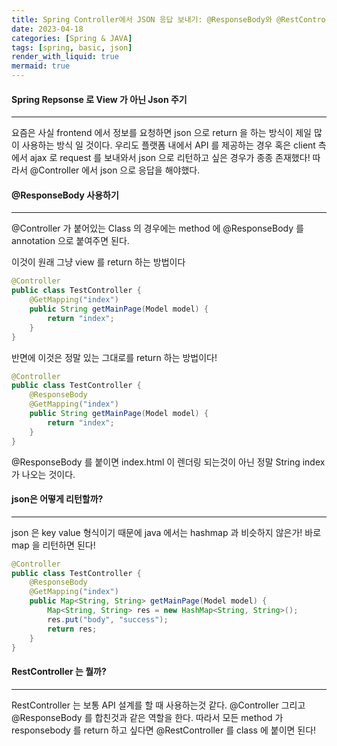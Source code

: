 ```yaml
---
title: Spring Controller에서 JSON 응답 보내기: @ResponseBody와 @RestController 사용법
date: 2023-04-18
categories: [Spring & JAVA]
tags: [spring, basic, json]
render_with_liquid: true
mermaid: true
---
```

#### Spring Repsonse 로 View 가 아닌 Json 주기
---
요즘은 사실 frontend 에서 정보를 요청하면 json 으로 return 을 하는 방식이 제일 많이 사용하는 방식 일 것이다.
우리도 플랫폼 내에서 API 를 제공하는 경우 혹은 client 측에서 ajax 로 request 를 보내와서 json 으로 리턴하고 싶은 경우가 종종 존재했다!
따라서 @Controller 에서 json 으로 응답을 해야했다.

#### @ResponseBody 사용하기
---
@Controller 가 붙어있는 Class 의 경우에는 method 에 @ResponseBody 를 annotation 으로 붙여주면 된다.

이것이 원래 그냥 view 를 return 하는 방법이다

```java
@Controller
public class TestController {
    @GetMapping("index")
    public String getMainPage(Model model) {
        return "index";
    }
}
```

반면에 이것은 정말 있는 그대로를 return 하는 방법이다!

```java
@Controller
public class TestController {
    @ResponseBody
    @GetMapping("index")
    public String getMainPage(Model model) {
        return "index";
    }
}
```

@ResponseBody 를 붙이면 index.html 이 렌더링 되는것이 아닌 정말 String index 가 나오는 것이다.

#### json은 어떻게 리턴할까?
---
json 은 key value 형식이기 때문에 java 에서는 hashmap 과 비슷하지 않은가! 바로 map 을 리턴하면 된다!

```java
@Controller
public class TestController {
    @ResponseBody
    @GetMapping("index")
    public Map<String, String> getMainPage(Model model) {
        Map<String, String> res = new HashMap<String, String>();
        res.put("body", "success");
        return res;
    }
}
```

#### RestController 는 뭘까?
---
RestController 는 보통 API 설계를 할 때 사용하는것 같다. @Controller 그리고 @ResponseBody 를 합친것과 같은 역할을 한다.
따라서 모든 method 가 responsebody 를 return 하고 싶다면 @RestController 를 class 에 붙이면 된다!

